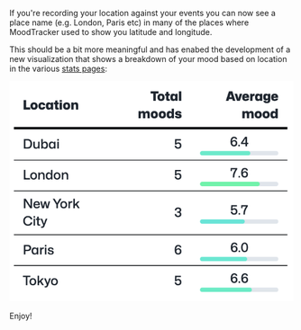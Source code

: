 If you're recording your location against your events you can now see a place name (e.g. London, Paris etc) in many of the places where MoodTracker used to show you latitude and longitude.

This should be a bit more meaningful and has enabed the development of a new visualization that shows a breakdown of your mood based on location in the various [stats pages](/stats):

![Screenshot showing the new mood by location visualization](screenshot.png "Screenshot showing the new mood by location visualization")

Enjoy!
